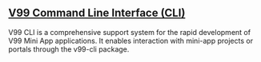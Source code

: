 ## [V99 Command Line Interface (CLI)]
[V99 Command Line Interface (CLI)]: getting-started.md

V99 CLI is a comprehensive support system for the rapid development of V99 Mini App applications. It enables interaction with mini-app projects or portals through the v99-cli package.
